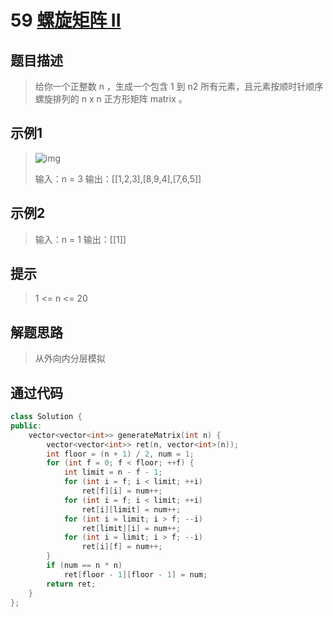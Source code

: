 # 59 [螺旋矩阵 II](https://leetcode-cn.com/problems/spiral-matrix-ii/)

## 题目描述

> 给你一个正整数 n ，生成一个包含 1 到 n2 所有元素，且元素按顺时针顺序螺旋排列的 n x n 正方形矩阵 matrix 。

## 示例1

> ![img](https://assets.leetcode.com/uploads/2020/11/13/spiraln.jpg)
>
> 输入：n = 3
> 输出：[[1,2,3],[8,9,4],[7,6,5]]

## 示例2

> 输入：n = 1
> 输出：[[1]]

## 提示

>1 <= n <= 20

## 解题思路

>从外向内分层模拟

## 通过代码

```cpp
class Solution {
public:
    vector<vector<int>> generateMatrix(int n) {
        vector<vector<int>> ret(n, vector<int>(n));
        int floor = (n + 1) / 2, num = 1;
        for (int f = 0; f < floor; ++f) {
            int limit = n - f - 1;
            for (int i = f; i < limit; ++i)
                ret[f][i] = num++;
            for (int i = f; i < limit; ++i)
                ret[i][limit] = num++;
            for (int i = limit; i > f; --i)
                ret[limit][i] = num++;
            for (int i = limit; i > f; --i)
                ret[i][f] = num++;
        }
        if (num == n * n)
            ret[floor - 1][floor - 1] = num;
        return ret;
    }
};
```


